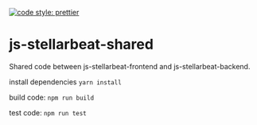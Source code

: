 [![code style: prettier](https://img.shields.io/badge/code_style-prettier-ff69b4.svg?style=flat-square)](https://github.com/prettier/prettier)
# js-stellarbeat-shared

Shared code between js-stellarbeat-frontend and js-stellarbeat-backend.

install dependencies
`yarn install`

build code:
`npm run build`

test code:
`npm run test`
